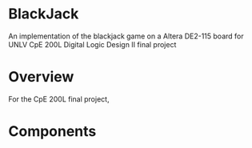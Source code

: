 # BlackJack
An implementation of the blackjack game on a Altera DE2-115 board for UNLV CpE 200L Digital Logic Design II final project

# Overview
For the CpE 200L final project, 



# Components
